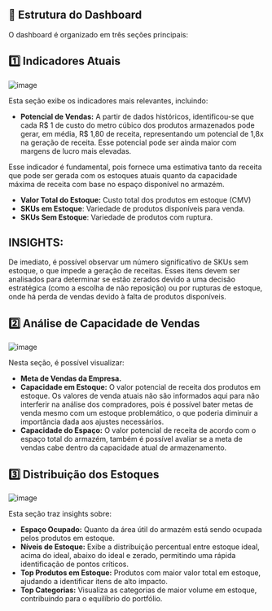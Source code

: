 ## 🧩 Estrutura do Dashboard
O dashboard é organizado em três seções principais:

## 1️⃣ Indicadores Atuais
![image](https://github.com/user-attachments/assets/91fc9261-ec6d-4b12-b795-83e85b2deb93)

Esta seção exibe os indicadores mais relevantes, incluindo:

- **Potencial de Vendas:** A partir de dados históricos, identificou-se que cada R$ 1 de custo do metro cúbico dos produtos armazenados pode gerar, em média, R$ 1,80 de receita, representando um potencial de 1,8x na geração de receita. Esse potencial pode ser ainda maior com margens de lucro mais elevadas.

Esse indicador é fundamental, pois fornece uma estimativa tanto da receita que pode ser gerada com os estoques atuais quanto da capacidade máxima de receita com base no espaço disponível no armazém.
- **Valor Total do Estoque:** Custo total dos produtos em estoque (CMV)
- **SKUs em Estoque**: Variedade de produtos disponíveis para venda.
- **SKUs Sem Estoque**: Variedade de produtos com ruptura.

## INSIGHTS:

De imediato, é possível observar um número significativo de SKUs sem estoque, o que impede a geração de receitas. Esses itens devem ser analisados para determinar se estão zerados devido a uma decisão estratégica (como a escolha de não reposição) ou por rupturas de estoque, onde há perda de vendas devido à falta de produtos disponíveis.

## 2️⃣ Análise de Capacidade de Vendas
![image](https://github.com/user-attachments/assets/16e1300d-79a0-4244-8203-dec68bcfe563)

Nesta seção, é possível visualizar:

- **Meta de Vendas da Empresa.**
- **Capacidade em Estoque:** O valor potencial de receita dos produtos em estoque. Os valores de venda atuais não são informados aqui para não interferir na análise dos compradores, pois é possível bater metas de venda mesmo com um estoque problemático, o que poderia diminuir a importância dada aos ajustes necessários.
- **Capacidade do Espaço:** O valor potencial de receita de acordo com o espaço total do armazém, também é possível avaliar se a meta de vendas cabe dentro da capacidade atual de armazenamento.

## 3️⃣ Distribuição dos Estoques
![image](https://github.com/user-attachments/assets/37007716-f355-4efd-b01e-78a3a8f60e11)

Esta seção traz insights sobre:

- **Espaço Ocupado:** Quanto da área útil do armazém está sendo ocupada pelos produtos em estoque.
- **Níveis de Estoque:** Exibe a distribuição percentual entre estoque ideal, acima do ideal, abaixo do ideal e zerado, permitindo uma rápida identificação de pontos críticos.
- **Top Produtos em Estoque:** Produtos com maior valor total em estoque, ajudando a identificar itens de alto impacto.
- **Top Categorias:** Visualiza as categorias de maior volume em estoque, contribuindo para o equilíbrio do portfólio.

